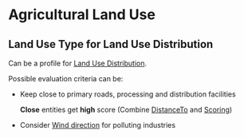 # Agricultural Land Use

## Land Use Type for Land Use Distribution

Can be a profile for [Land Use Distribution]().

Possible evaluation criteria can be:

* Keep close to primary roads, processing and distribution facilities
  
  **Close** entities get **high** score (Combine [DistanceTo]() and [Scoring]())

* Consider [Wind direction]() for polluting industries
